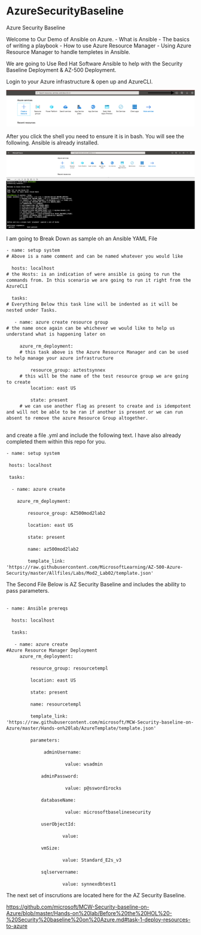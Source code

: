 # AzureSecurityBaseline
Azure Security Baseline

Welcome to Our Demo of Ansible on Azure. 
    - What is Ansible
    - The basics of writing a playbook
    - How to use Azure Resource Manager 
    - Using Azure Resource Manager to handle templetes in Ansible. 

We are going to Use Red Hat Software Ansible to help with the Security Baseline Deployment & AZ-500 Deployment. 

Login to your Azure infrastructure & open up and AzureCLI. 

![image](images/azurecli.png)

After you click the shell you need to ensure it is in bash. You will see the following. Ansible is already installed.  

![image2](images/Azureansible.png)

I am going to Break Down as sample oh an Ansible YAML File

``` 
- name: setup system 
# Above is a name comment and can be named whatever you would like

  hosts: localhost
# the Hosts: is an indication of were ansible is going to run the commands from. In this scenario we are going to run it right from the AzureCLI

  tasks:
# Everything Below this task line will be indented as it will be nested under Tasks. 

   - name: azure create resource group
# the name once again can be whichever we would like to help us understand what is happening later on

     azure_rm_deployment:
     # this task above is the Azure Resource Manager and can be used to help manage your azure infrastructure

         resource_group: aztestsynnex
     # this will be the name of the test resource group we are going to create
         location: east US
     
         state: present
     # we can use another flag as present to create and is idempotent and will not be able to be ran if another is present or we can run absent to remove the azure Resource Group altogether. 
        
```         

and create a file .yml and include the following text. I have also already completed them within this repo for you. 

 ``` 
- name: setup system

  hosts: localhost

  tasks:

   - name: azure create

     azure_rm_deployment:

         resource_group: AZ500mod2lab2

         location: east US

         state: present

         name: az500mod2lab2

         template_link: 'https://raw.githubusercontent.com/MicrosoftLearning/AZ-500-Azure-Security/master/Allfiles/Labs/Mod2_Lab02/template.json'

```
         

The Second File Below is AZ Security Baseline and includes the ability to pass parameters.


<div class="yaml"> 

```

- name: Ansible prereqs 

  hosts: localhost

  tasks:

   - name: azure create 
#Azure Resource Manager Deployment
     azure_rm_deployment:

         resource_group: resourcetempl

         location: east US

         state: present

         name: resourcetempl

         template_link: 'https://raw.githubusercontent.com/microsoft/MCW-Security-baseline-on-Azure/master/Hands-on%20lab/AzureTemplate/template.json'

         parameters:

              adminUsername:

                      value: wsadmin

             adminPassword:

                      value: p@ssword1rocks

             databaseName:

                      value: microsoftbaselinesecurity

             userObjectId:

                     value: 

             vmSize:

                     value: Standard_E2s_v3

             sqlservername:

                     value: synnexdbtest1     

```
</div>

The next set of inscrutions are located here for the AZ Security Baseline. 


https://github.com/microsoft/MCW-Security-baseline-on-Azure/blob/master/Hands-on%20lab/Before%20the%20HOL%20-%20Security%20baseline%20on%20Azure.md#task-1-deploy-resources-to-azure
